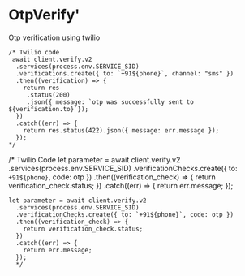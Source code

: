 # OtpVerify'

Otp verification using twilio 


    /* Twilio code  
     await client.verify.v2
      .services(process.env.SERVICE_SID)
      .verifications.create({ to: `+91${phone}`, channel: "sms" })
      .then((verification) => {
        return res
         .status(200)
         .json({ message: `otp was successfully sent to ${verification.to}`});
      })
      .catch((err) => {
        return res.status(422).json({ message: err.message });
      });
    */


 /* Twilio Code
     let parameter = await client.verify.v2
       .services(process.env.SERVICE_SID)
       .verificationChecks.create({ to: `+91${phone}`, code: otp })
       .then((verification_check) => {
         return verification_check.status;
       })
       .catch((err) => {
         return err.message;
       });
       

    let parameter = await client.verify.v2
      .services(process.env.SERVICE_SID)
      .verificationChecks.create({ to: `+91${phone}`, code: otp })
      .then((verification_check) => {
        return verification_check.status;
      })
      .catch((err) => {
        return err.message;
      });
      */
